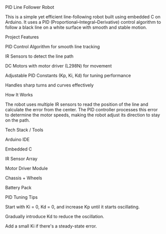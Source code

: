 PID Line Follower Robot 

This is a simple yet efficient line-following robot built using embedded C on Arduino. It uses a PID (Proportional–Integral–Derivative) control algorithm to follow a black line on a white surface with smooth and stable motion.


Project Features


PID Control Algorithm for smooth line tracking

IR Sensors to detect the line path

DC Motors with motor driver (L298N) for movement

Adjustable PID Constants (Kp, Ki, Kd) for tuning performance

Handles sharp turns and curves effectively


How It Works


The robot uses multiple IR sensors to read the position of the line and calculate the error from the center. The PID controller processes this error to determine the motor speeds, making the robot adjust its direction to stay on the path.


Tech Stack / Tools


Arduino IDE

Embedded C

IR Sensor Array

Motor Driver Module

Chassis + Wheels

Battery Pack


PID Tuning Tips

Start with Ki = 0, Kd = 0, and increase Kp until it starts oscillating.

Gradually introduce Kd to reduce the oscillation.

Add a small Ki if there's a steady-state error.

